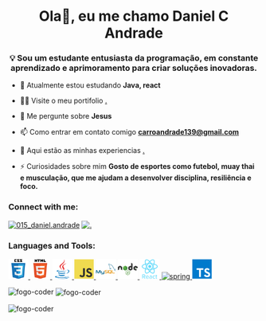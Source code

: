 <h1 align="center">Ola👋,  eu me chamo Daniel C Andrade</h1>
<h3 align="center">💡 Sou um estudante entusiasta da programação, em constante aprendizado e aprimoramento para criar soluções inovadoras.</h3>

- 🌱 Atualmente estou estudando **Java, react**

- 👨‍💻 Visite o meu portifolio [.](.)

- 💬 Me pergunte sobre **Jesus**

- 📫 Como entrar em contato comigo **carroandrade139@gmail.com**

- 📄 Aqui estão as minhas experiencias [.](.)

- ⚡ Curiosidades sobre mim **Gosto de esportes como futebol, muay thai e musculação, que me ajudam a desenvolver disciplina, resiliência e foco.**

<h3 align="left">Connect with me:</h3>
<p align="left">
<a href="https://instagram.com/015_daniel.andrade" target="blank"><img align="center" src="https://raw.githubusercontent.com/rahuldkjain/github-profile-readme-generator/master/src/images/icons/Social/instagram.svg" alt="015_daniel.andrade" height="30" width="40" /></a>
<a href="https://www.youtube.com/c/." target="blank"><img align="center" src="https://raw.githubusercontent.com/rahuldkjain/github-profile-readme-generator/master/src/images/icons/Social/youtube.svg" alt="." height="30" width="40" /></a>
</p>

<h3 align="left">Languages and Tools:</h3>
<p align="left"> <a href="https://www.w3schools.com/css/" target="_blank" rel="noreferrer"> <img src="https://raw.githubusercontent.com/devicons/devicon/master/icons/css3/css3-original-wordmark.svg" alt="css3" width="40" height="40"/> </a> <a href="https://www.w3.org/html/" target="_blank" rel="noreferrer"> <img src="https://raw.githubusercontent.com/devicons/devicon/master/icons/html5/html5-original-wordmark.svg" alt="html5" width="40" height="40"/> </a> <a href="https://www.java.com" target="_blank" rel="noreferrer"> <img src="https://raw.githubusercontent.com/devicons/devicon/master/icons/java/java-original.svg" alt="java" width="40" height="40"/> </a> <a href="https://developer.mozilla.org/en-US/docs/Web/JavaScript" target="_blank" rel="noreferrer"> <img src="https://raw.githubusercontent.com/devicons/devicon/master/icons/javascript/javascript-original.svg" alt="javascript" width="40" height="40"/> </a> <a href="https://www.mysql.com/" target="_blank" rel="noreferrer"> <img src="https://raw.githubusercontent.com/devicons/devicon/master/icons/mysql/mysql-original-wordmark.svg" alt="mysql" width="40" height="40"/> </a> <a href="https://nodejs.org" target="_blank" rel="noreferrer"> <img src="https://raw.githubusercontent.com/devicons/devicon/master/icons/nodejs/nodejs-original-wordmark.svg" alt="nodejs" width="40" height="40"/> </a> <a href="https://reactjs.org/" target="_blank" rel="noreferrer"> <img src="https://raw.githubusercontent.com/devicons/devicon/master/icons/react/react-original-wordmark.svg" alt="react" width="40" height="40"/> </a> <a href="https://spring.io/" target="_blank" rel="noreferrer"> <img src="https://www.vectorlogo.zone/logos/springio/springio-icon.svg" alt="spring" width="40" height="40"/> </a> <a href="https://www.typescriptlang.org/" target="_blank" rel="noreferrer"> <img src="https://raw.githubusercontent.com/devicons/devicon/master/icons/typescript/typescript-original.svg" alt="typescript" width="40" height="40"/> </a> </p>

<p><img align="left" src="https://github-readme-stats.vercel.app/api/top-langs?username=fogo-coder&show_icons=true&locale=en&layout=compact" alt="fogo-coder" /></p>

<p>&nbsp;<img align="center" src="https://github-readme-stats.vercel.app/api?username=fogo-coder&show_icons=true&locale=en" alt="fogo-coder" /></p>

<p><img align="center" src="https://github-readme-streak-stats.herokuapp.com/?user=fogo-coder&" alt="fogo-coder" /></p>
